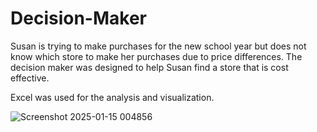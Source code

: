 # Decision-Maker

Susan is trying to make purchases for the new school year but does not know which store to make her purchases due to price differences.
The decision maker was designed to help Susan find a store that is cost effective.

Excel was used for the analysis and visualization.


![Screenshot 2025-01-15 004856](https://github.com/user-attachments/assets/ca8970ae-613e-4a5f-a5c1-58dd3e55a417)
